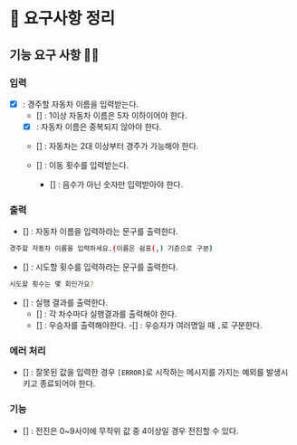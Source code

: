 # 📘 요구사항 정리

## 기능 요구 사항 🐱‍🐉

### 입력 
- [x] : 경주할 자동차 이름을 입력받는다.
  - [] : 1이상 자동차 이름은 5자 이하이어야 한다.
  - [x] : 자동차 이름은 중복되지 않아야 한다.
  - [] : 자동차는 2대 이상부터 경주가 가능해야 한다.

  - [] : 이동 횟수를 입력받는다.
    - [] : 음수가 아닌 숫자만 입력받아야 한다.
  

### 출력
- [] : 자동차 이름을 입력하라는 문구를 출력한다.
``` bash
경주할 자동차 이름을 입력하세요.(이름은 쉼표(,) 기준으로 구분)
```

- [] : 시도할 횟수를 입력하라는 문구를 출력한다.
``` bash
시도할 횟수는 몇 회인가요?
```

- [] : 실행 결과를 출력한다.
  - [] : 각 차수마다 실행결과를 출력해야 한다.
  - [] : 우승자를 출력해야한다.
    -[] : 우승자가 여러명일 때 `,`로 구분한다.

### 에러 처리
- [] : 잘못된 값을 입력한 경우 `[ERROR]`로 시작하는 메시지를 가지는 예외를 발생시키고 종료되어야 한다.

### 기능
- [] : 전진은 0~9사이에 무작위 값 중 4이상일 경우 전진할 수 있다.
